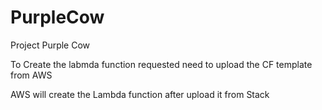 # PurpleCow
Project Purple Cow


To Create the labmda function requested
need to upload the CF template from AWS 

AWS will create the Lambda function after upload it from Stack


